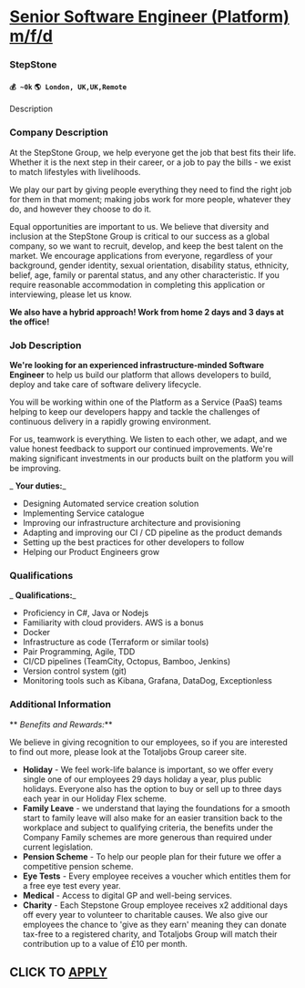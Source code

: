 # [Senior Software Engineer (Platform) m/f/d](https://www.remotewlb.com/apply/senior-software-engineer-platform-m-f-d-62170)  
### StepStone  
#### `💰 ~0k` `🌎 London, UK,UK,Remote`  

Description

### Company Description

At the StepStone Group, we help everyone get the job that best fits their life. Whether it is the next step in their career, or a job to pay the bills - we exist to match lifestyles with livelihoods.

We play our part by giving people everything they need to find the right job for them in that moment; making jobs work for more people, whatever they do, and however they choose to do it.

Equal opportunities are important to us. We believe that diversity and inclusion at the StepStone Group is critical to our success as a global company, so we want to recruit, develop, and keep the best talent on the market. We encourage applications from everyone, regardless of your background, gender identity, sexual orientation, disability status, ethnicity, belief, age, family or parental status, and any other characteristic. If you require reasonable accommodation in completing this application or interviewing, please let us know.

**We also have a hybrid approach! Work from home 2 days and 3 days at the office!**

### Job Description

 **We're looking for an experienced infrastructure-minded Software Engineer** to help us build our platform that allows developers to build, deploy and take care of software delivery lifecycle.

You will be working within one of the Platform as a Service (PaaS) teams helping to keep our developers happy and tackle the challenges of continuous delivery in a rapidly growing environment.

For us, teamwork is everything. We listen to each other, we adapt, and we value honest feedback to support our continued improvements. We're making significant investments in our products built on the platform you will be improving.

 _ **Your duties:**_

  * Designing Automated service creation solution 
  * Implementing Service catalogue 
  * Improving our infrastructure architecture and provisioning 
  * Adapting and improving our CI / CD pipeline as the product demands 
  * Setting up the best practices for other developers to follow 
  * Helping our Product Engineers grow

### Qualifications

 _ **Qualifications:**_

  * Proficiency in C#, Java or Nodejs 
  * Familiarity with cloud providers. AWS is a bonus
  * Docker 
  * Infrastructure as code (Terraform or similar tools) 
  * Pair Programming, Agile, TDD 
  * CI/CD pipelines (TeamCity, Octopus, Bamboo, Jenkins) 
  * Version control system (git) 
  * Monitoring tools such as Kibana, Grafana, DataDog, Exceptionless 

### Additional Information

 ** _Benefits and Rewards:_**

We believe in giving recognition to our employees, so if you are interested to find out more, please look at the Totaljobs Group career site.

  *  **Holiday** \- We feel work-life balance is important, so we offer every single one of our employees 29 days holiday a year, plus public holidays. Everyone also has the option to buy or sell up to three days each year in our Holiday Flex scheme. 
  * **Family Leave** \- we understand that laying the foundations for a smooth start to family leave will also make for an easier transition back to the workplace and subject to qualifying criteria, the benefits under the Company Family schemes are more generous than required under current legislation.
  *  **Pension Scheme** \- To help our people plan for their future we offer a competitive pension scheme.
  *  **Eye Tests** \- Every employee receives a voucher which entitles them for a free eye test every year.
  *  **Medical** \- Access to digital GP and well-being services.
  *  **Charity** \- Each Stepstone Group employee receives x2 additional days off every year to volunteer to charitable causes. We also give our employees the chance to 'give as they earn' meaning they can donate tax-free to a registered charity, and Totaljobs Group will match their contribution up to a value of £10 per month. 

  
## CLICK TO [APPLY](https://www.remotewlb.com/apply/senior-software-engineer-platform-m-f-d-62170)

